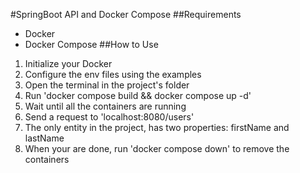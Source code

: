 #SpringBoot API and Docker Compose
##Requirements
* Docker
* Docker Compose
##How to Use
1. Initialize your Docker
2. Configure the env files using the examples
3. Open the terminal in the project's folder
4. Run 'docker compose build && docker compose up -d'
5. Wait until all the containers are running
6. Send a request to 'localhost:8080/users'
7. The only entity in the project, has two properties: firstName and lastName
8. When your are done, run 'docker compose down' to remove the containers

